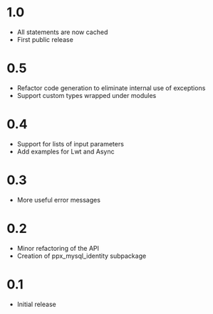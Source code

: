 1.0
===

* All statements are now cached
* First public release

0.5
===

* Refactor code generation to eliminate internal use of exceptions
* Support custom types wrapped under modules

0.4
===

* Support for lists of input parameters
* Add examples for Lwt and Async

0.3
===

* More useful error messages

0.2
===

* Minor refactoring of the API
* Creation of ppx\_mysql\_identity subpackage

0.1
===

* Initial release
